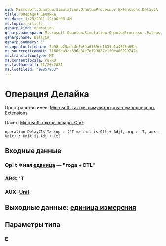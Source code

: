 ```yaml
---
uid: Microsoft.Quantum.Simulation.QuantumProcessor.Extensions.DelayCA
title: Операция Делайка
ms.date: 1/23/2021 12:00:00 AM
ms.topic: article
qsharp.kind: operation
qsharp.namespace: Microsoft.Quantum.Simulation.QuantumProcessor.Extensions
qsharp.name: DelayCA
qsharp.summary: ''
ms.openlocfilehash: 3b98cb25adc4e7b39a6139ce1631b1a4505a69bc
ms.sourcegitcommit: 71605ea9cc630e84e7ef29027e1f0ea06299747e
ms.translationtype: MT
ms.contentlocale: ru-RU
ms.lasthandoff: 01/26/2021
ms.locfileid: "98857853"
---
```

# <a name="delayca-operation"></a>Операция Делайка

Пространство имен: [Microsoft. тактов. симулятор. куантумпроцессор. Extensions](xref:Microsoft.Quantum.Simulation.QuantumProcessor.Extensions)

Пакет: [Microsoft. тактов. кшарп. Core](https://nuget.org/packages/Microsoft.Quantum.QSharp.Core)




```qsharp
operation DelayCA<'T> (op : ('T => Unit is Ctl + Adj), arg : 'T, aux : Unit) : Unit is Adj + Ctl
```


## <a name="input"></a>Входные данные

### <a name="op--t--unit--is-adj--ctl"></a>Op: t =>ная [единица](xref:microsoft.quantum.lang-ref.unit)  — "года + CTL"




### <a name="arg--t"></a>ARG: 'T




### <a name="aux--unit"></a>AUX: [Unit](xref:microsoft.quantum.lang-ref.unit)





## <a name="output--unit"></a>Выходные данные: [единица измерения](xref:microsoft.quantum.lang-ref.unit)



## <a name="type-parameters"></a>Параметры типа

### <a name="t"></a>Е

